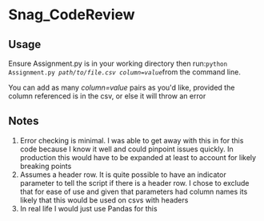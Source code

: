 <h1>Snag_CodeReview</h1>
<h2>Usage</h2>
  <p>Ensure Assignment.py is in your working directory then run:<code>python Assignment.py <i>path/to/file.csv</i> <i>column=value</i></code>from the command line.</p>
  <p>You can add as many <i>column=value</i> pairs as you'd like, provided the column referenced is in the csv, or else it will throw an error
<h2>Notes</h2>
  <ol>
    <li>Error checking is minimal. I was able to get away with this in for this code because I know it well and could pinpoint issues quickly. In production this would have to be expanded at least to account for likely breaking points</li>
    <li>Assumes a header row. It is quite possible to have an indicator parameter to tell the script if there is a header row. I chose to exclude that for ease of use and given that parameters had column names its likely that this would be used on csvs with headers</li>
    <li>In real life I would just use Pandas for this</li>
  </ol>
